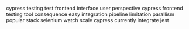 cypress testing test frontend interface user perspective cypress frontend testing tool consequence easy integration pipeline limitation parallism popular stack selenium watch scale cypress currently integrate jest
